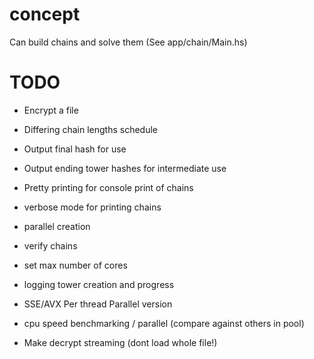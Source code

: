 # concept

Can build chains and solve them (See app/chain/Main.hs)

# TODO

* Encrypt a file
* Differing chain lengths schedule
* Output final hash for use
* Output ending tower hashes for intermediate use
* Pretty printing for console print of chains
* verbose mode for printing chains
* parallel creation
* verify chains
* set max number of cores
* logging tower creation and progress

* SSE/AVX Per thread Parallel version

* cpu speed benchmarking / parallel (compare against others in pool)

* Make decrypt streaming (dont load whole file!)